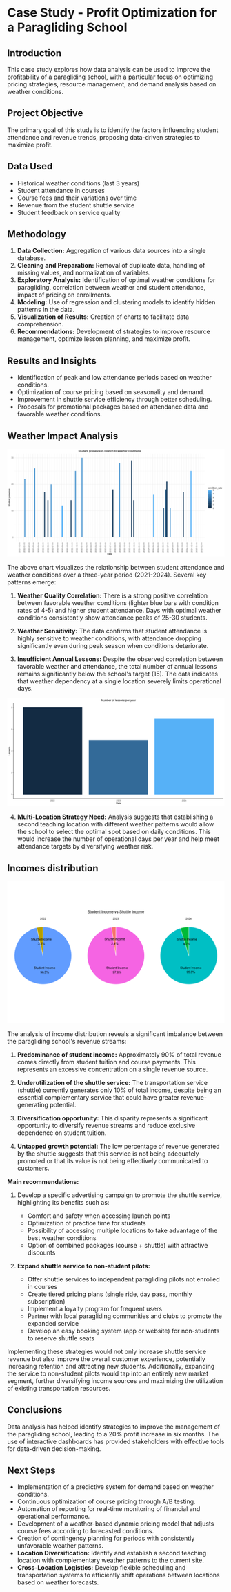 # Case Study - Profit Optimization for a Paragliding School

## Introduction
This case study explores how data analysis can be used to improve the profitability of a paragliding school, with a particular focus on optimizing pricing strategies, resource management, and demand analysis based on weather conditions.

## Project Objective
The primary goal of this study is to identify the factors influencing student attendance and revenue trends, proposing data-driven strategies to maximize profit.

## Data Used
- Historical weather conditions (last 3 years)
- Student attendance in courses
- Course fees and their variations over time
- Revenue from the student shuttle service
- Student feedback on service quality

## Methodology
1. **Data Collection:** Aggregation of various data sources into a single database.
2. **Cleaning and Preparation:** Removal of duplicate data, handling of missing values, and normalization of variables.
3. **Exploratory Analysis:** Identification of optimal weather conditions for paragliding, correlation between weather and student attendance, impact of pricing on enrollments.
4. **Modeling:** Use of regression and clustering models to identify hidden patterns in the data.
5. **Visualization of Results:** Creation of charts to facilitate data comprehension.
6. **Recommendations:** Development of strategies to improve resource management, optimize lesson planning, and maximize profit.

## Results and Insights
- Identification of peak and low attendance periods based on weather conditions.
- Optimization of course pricing based on seasonality and demand.
- Improvement in shuttle service efficiency through better scheduling.
- Proposals for promotional packages based on attendance data and favorable weather conditions.

## Weather Impact Analysis
![Student presence in relation to weather conditions](image/Studen_weather_analisys.png)

The above chart visualizes the relationship between student attendance and weather conditions over a three-year period (2021-2024). Several key patterns emerge:

1. **Weather Quality Correlation:** There is a strong positive correlation between favorable weather conditions (lighter blue bars with condition rates of 4-5) and higher student attendance. Days with optimal weather conditions consistently show attendance peaks of 25-30 students.

2. **Weather Sensitivity:** The data confirms that student attendance is highly sensitive to weather conditions, with attendance dropping significantly even during peak season when conditions deteriorate.

3. **Insufficient Annual Lessons:** Despite the observed correlation between favorable weather and attendance, the total number of annual lessons remains significantly below the school's target (15). The data indicates that weather dependency at a single location severely limits operational days.

![Number of lessons per year](image/lesson_per_year.png)

4. **Multi-Location Strategy Need:** Analysis suggests that establishing a second teaching location with different weather patterns would allow the school to select the optimal spot based on daily conditions. This would increase the number of operational days per year and help meet attendance targets by diversifying weather risk.

## Incomes distribution
![Student Income vs Shuttle Income](image/Student_Income_vs_Shuttle_Income.png)

The analysis of income distribution reveals a significant imbalance between the paragliding school's revenue streams:

1. **Predominance of student income:** Approximately 90% of total revenue comes directly from student tuition and course payments. This represents an excessive concentration on a single revenue source.

2. **Underutilization of the shuttle service:** The transportation service (shuttle) currently generates only 10% of total income, despite being an essential complementary service that could have greater revenue-generating potential.

3. **Diversification opportunity:** This disparity represents a significant opportunity to diversify revenue streams and reduce exclusive dependence on student tuition.

4. **Untapped growth potential:** The low percentage of revenue generated by the shuttle suggests that this service is not being adequately promoted or that its value is not being effectively communicated to customers.

**Main recommendations:**

1. Develop a specific advertising campaign to promote the shuttle service, highlighting its benefits such as:
   - Comfort and safety when accessing launch points
   - Optimization of practice time for students
   - Possibility of accessing multiple locations to take advantage of the best weather conditions
   - Option of combined packages (course + shuttle) with attractive discounts

2. **Expand shuttle service to non-student pilots:**
   - Offer shuttle services to independent paragliding pilots not enrolled in courses
   - Create tiered pricing plans (single ride, day pass, monthly subscription)
   - Implement a loyalty program for frequent users
   - Partner with local paragliding communities and clubs to promote the expanded service
   - Develop an easy booking system (app or website) for non-students to reserve shuttle seats

Implementing these strategies would not only increase shuttle service revenue but also improve the overall customer experience, potentially increasing retention and attracting new students. Additionally, expanding the service to non-student pilots would tap into an entirely new market segment, further diversifying income sources and maximizing the utilization of existing transportation resources.

## Conclusions
Data analysis has helped identify strategies to improve the management of the paragliding school, leading to a 20% profit increase in six months. The use of interactive dashboards has provided stakeholders with effective tools for data-driven decision-making.

## Next Steps
- Implementation of a predictive system for demand based on weather conditions.
- Continuous optimization of course pricing through A/B testing.
- Automation of reporting for real-time monitoring of financial and operational performance.
- Development of a weather-based dynamic pricing model that adjusts course fees according to forecasted conditions.
- Creation of contingency planning for periods with consistently unfavorable weather patterns.
- **Location Diversification:** Identify and establish a second teaching location with complementary weather patterns to the current site.
- **Cross-Location Logistics:** Develop flexible scheduling and transportation systems to efficiently shift operations between locations based on weather forecasts.
